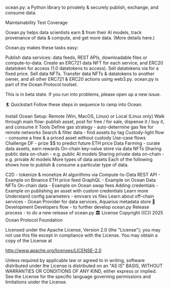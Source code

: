 ocean.py: a Python library to privately & securely publish, exchange, and consume data.

Maintainability Test Coverage

Ocean.py helps data scientists earn $ from their AI models, track provenance of data & compute, and get more data. (More details here.)

Ocean.py makes these tasks easy:

Publish data services: data feeds, REST APIs, downloadable files or compute-to-data. Create an ERC721 data NFT for each service, and ERC20 datatoken for access (1.0 datatokens to access).
Sell datatokens via for a fixed price. Sell data NFTs.
Transfer data NFTs & datatokens to another owner, and all other ERC721 & ERC20 actions using web3.py.
ocean.py is part of the Ocean Protocol toolset.

This is in beta state. If you run into problems, please open up a new issue.

🏄 Quickstart
Follow these steps in sequence to ramp into Ocean.

Install Ocean
Setup:
Remote (Win, MacOS, Linux)
or Local (Linux only)
Walk through main flow: publish asset, post for free / for sale, dispense it / buy it, and consume it
Tools
Define gas strategy - auto-determine gas fee for remote networks
Search & filter data - find assets by tag
Custody-light flow - consume a free & a priced asset without custody
Use-case flows
Challenge DF - prize $$ to predict future ETH price
Data Farming - curate data assets, earn rewards
On-chain key-value store via data NFTs
Sharing public data on-chain - e.g. public AI models
Sharing private data on-chain - e.g. private AI models
More types of data assets
Each of the following shows how to publish & consume a particular type of data.

C2D - tokenize & monetize AI algorithms via Compute-to-Data
REST API - Example on Binance ETH price feed
GraphQL - Example on Ocean Data NFTs
On-chain data - Example on Ocean swap fees
Adding credentials - Example on publishing an asset with custom credentials
Learn more
Understand config parameters - envvars vs files
Learn about off-chain services - Ocean Provider for data services, Aquarius metadata store
🦑 Development
Developers flow - to further develop ocean.py
Release process - to do a new release of ocean.py
🏛 License
Copyright ((C)) 2025 Ocean Protocol Foundation

Licensed under the Apache License, Version 2.0 (the "License");
you may not use this file except in compliance with the License.
You may obtain a copy of the License at

   http://www.apache.org/licenses/LICENSE-2.0

Unless required by applicable law or agreed to in writing, software
distributed under the License is distributed on an "AS IS" BASIS,
WITHOUT WARRANTIES OR CONDITIONS OF ANY KIND, either express or implied.
See the License for the specific language governing permissions and
limitations under the License.
